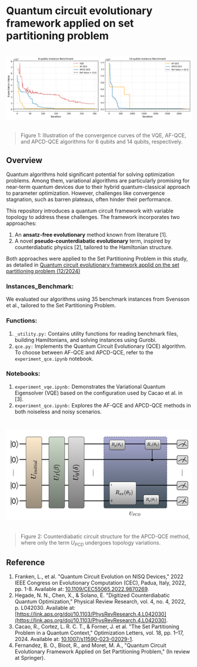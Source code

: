 # Quantum circuit evolutionary framework applied on set partitioning problem

<!-- [![LinkedIn](https://img.shields.io/badge/LinkedIn-0077B5?style=for-the-badge&logo=linkedin&logoColor=white)](https://www.linkedin.com/in/brunooziel/) -->

# <p align="center"><img src="figures\convergence_curve.png" width="980"></p>
> Figure 1: Illustration of the convergence curves of the VQE, AF-QCE, and APCD-QCE algorithms for 6 qubits and 14 qubits, respectively.

## Overview
Quantum algorithms hold significant potential for solving optimization problems. Among them, variational algorithms are particularly promising for near-term quantum devices due to their hybrid quantum-classical approach to parameter optimization. However, challenges like convergence stagnation, such as barren plateaus, often hinder their performance.

This repository introduces a quantum circuit framework with variable topology to address these challenges. The framework incorporates two approaches:

1. An **ansatz-free evolutionary** method known from literature [1].
2. A novel **pseudo-counterdiabatic evolutionary** term, inspired by counterdiabatic physics [2], tailored to the Hamiltonian structure.

Both approaches were applied to the Set Partitioning Problem in this study, as detailed in [Quantum circuit evolutionary framework applid on the set partitioning problem (12/2024)]()

### Instances_Benchmark:
We evaluated our algorithms using 35 benchmark instances from Svensson et al., tailored to the Set Partitioning Problem.

### Functions:
1. ```_utility.py:``` Contains utility functions for reading benchmark files, building Hamiltonians, and solving instances using Gurobi.
2. ```qce.py:``` Implements the Quantum Circuit Evolutionary (QCE) algorithm. To choose between AF-QCE and APCD-QCE, refer to the ```experiment_qce.ipynb``` notebook.

### Notebooks:
1. ```experiment_vqe.ipynb:``` Demonstrates the Variational Quantum Eigensolver (VQE) based on the configuration used by Cacao et al. in [3].
2. ```experiment_qce.ipynb:``` Explores the AF-QCE and APCD-QCE methods in both noiseless and noisy scenarios.

# <p align="center"><img src="figures\fig_apcd_ansatz.png" width="980"></p>
> Figure 2:  Counterdiabatic circuit structure for the APCD-QCE method, where only the term $U_{PCD}$ undergoes topology variations.

## Reference

1. Franken, L., et al. "Quantum Circuit Evolution on NISQ Devices," 2022 IEEE Congress on Evolutionary Computation (CEC), Padua, Italy, 2022, pp. 1-8. Available at: [10.1109/CEC55065.2022.9870269](https://doi.org/10.1109/CEC55065.2022.9870269).
2. Hegade, N. N., Chen, X., & Solano, E. "Digitized Counterdiabatic Quantum Optimization," Physical Review Research, vol. 4, no. 4, 2022, p. L042030. Available at: [https://link.aps.org/doi/10.1103/PhysRevResearch.4.L042030](https://link.aps.org/doi/10.1103/PhysRevResearch.4.L042030).
3. Cacao, R., Cortez, L. R. C. T., & Forner, J. et al. "The Set Partitioning Problem in a Quantum Context," Optimization Letters, vol. 18, pp. 1–17, 2024. Available at: [10.1007/s11590-023-02029-1](https://doi.org/10.1007/s11590-023-02029-1).
4. Fernandez, B. O., Bloot, R., and Moret, M. A., "Quantum Circuit Evolutionary Framework Applied on Set Partitioning Problem," (In review at Springer).
